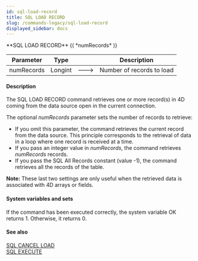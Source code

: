 ```yaml
---
id: sql-load-record
title: SQL LOAD RECORD
slug: /commands-legacy/sql-load-record
displayed_sidebar: docs
---
```


<!--REF #_command_.SQL LOAD RECORD.Syntax-->**SQL LOAD RECORD** {( *numRecords* )}<!-- END REF-->
<!--REF #_command_.SQL LOAD RECORD.Params-->
| Parameter | Type |  | Description |
| --- | --- | --- | --- |
| numRecords | Longint | &#x1F852; | Number of records to load |

<!-- END REF-->

#### Description 

<!--REF #_command_.SQL LOAD RECORD.Summary-->The SQL LOAD RECORD command retrieves one or more record(s) in 4D coming from the data source open in the current connection.<!-- END REF-->

The optional *numRecords* parameter sets the number of records to retrieve:

* If you omit this parameter, the command retrieves the current record from the data source. This principle corresponds to the retrieval of data in a loop where one record is received at a time.
* If you pass an integer value in *numRecords*, the command retrieves *numRecords* records.
* If you pass the SQL All Records constant (value -1), the command retrieves all the records of the table.

**Note:** These last two settings are only useful when the retrieved data is associated with 4D arrays or fields. 

#### System variables and sets 

If the command has been executed correctly, the system variable OK returns 1\. Otherwise, it returns 0.

#### See also 

[SQL CANCEL LOAD](sql-cancel-load.md)  
[SQL EXECUTE](sql-execute.md)  